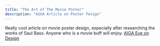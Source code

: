 ```yaml
---
title: "The Art of The Movie Poster"
description: "AIGA Article on Poster Fesign"
---
```

  Really cool article on movie poster design, especially after researching the works of Saul Bass. Anyone who is a movie buff will enjoy.
[AIGA Eye on Design](https://eyeondesign.aiga.org/the-art-of-the-movie-poster-in-the-age-of-netflix/)
